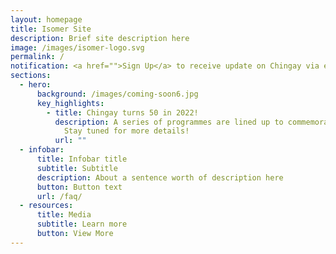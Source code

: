 ```yaml
---
layout: homepage
title: Isomer Site
description: Brief site description here
image: /images/isomer-logo.svg
permalink: /
notification: <a href="">Sign Up</a> to receive update on Chingay via email!
sections:
  - hero:
      background: /images/coming-soon6.jpg
      key_highlights:
        - title: Chingay turns 50 in 2022!
          description: A series of programmes are lined up to commemorate this milestone.
            Stay tuned for more details!
          url: ""
  - infobar:
      title: Infobar title
      subtitle: Subtitle
      description: About a sentence worth of description here
      button: Button text
      url: /faq/
  - resources:
      title: Media
      subtitle: Learn more
      button: View More
---
```

